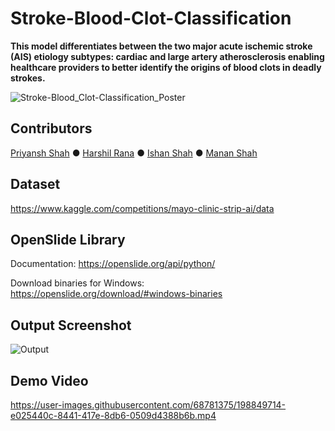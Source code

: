 # Stroke-Blood-Clot-Classification

**This model differentiates between the two major acute ischemic stroke (AIS) etiology subtypes: cardiac and large artery atherosclerosis enabling healthcare providers to better identify the origins of blood clots in deadly strokes.**

![Stroke-Blood_Clot-Classification_Poster](https://user-images.githubusercontent.com/68781375/205431739-ce7bb297-828d-45cc-8c6a-f5a4cfdfb9e4.png)

## Contributors

[Priyansh Shah](https://github.com/Priyansh42) ● [Harshil Rana](https://github.com/harshil311) ● [Ishan Shah](https://github.com/ishanshah1802) ● [Manan Shah](https://github.com/Manan2606)

## Dataset

https://www.kaggle.com/competitions/mayo-clinic-strip-ai/data

## OpenSlide Library

Documentation: https://openslide.org/api/python/

Download binaries for Windows: https://openslide.org/download/#windows-binaries

## Output Screenshot

![Output](https://user-images.githubusercontent.com/68781375/200110713-f88c5b3a-bcbf-4826-94c2-ca2fda0ededf.JPG)

## Demo Video

https://user-images.githubusercontent.com/68781375/198849714-e025440c-8441-417e-8db6-0509d4388b6b.mp4
